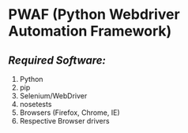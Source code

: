 # PWAF (Python Webdriver Automation Framework)

## _Required Software:_

1. Python
2. pip
3. Selenium/WebDriver
4. nosetests
5. Browsers (Firefox, Chrome, IE)
6. Respective Browser drivers
